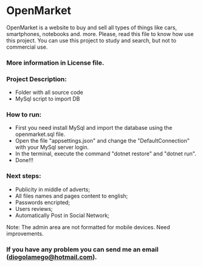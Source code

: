 # OpenMarket
OpenMarket is a website to buy and sell all types of things like cars, smartphones, notebooks and. more.
Please, read this file to know how use this project. You can use this project to study and search, but not to commercial use.

### More information in License file.

### Project Description:
* Folder with all source code
* MySql script to import DB

###  How to run:
* First you need install MySql and import the database using the openmarket.sql file.
* Open the file "appsettings.json" and change the "DefaultConnection" with your MySql server login.
* In the terminal, execute the command "dotnet restore" and "dotnet run".
* Done!!!

### Next steps:
* Publicity in middle of adverts;
* All files names and pages content to english;
* Passwords encripted;
* Users reviews;
* Automatically Post in Social Network;

Note: The admin area are not formatted for mobile devices. Need improvements.

### If you have any problem you can send me an email (diogolamego@hotmail.com).
